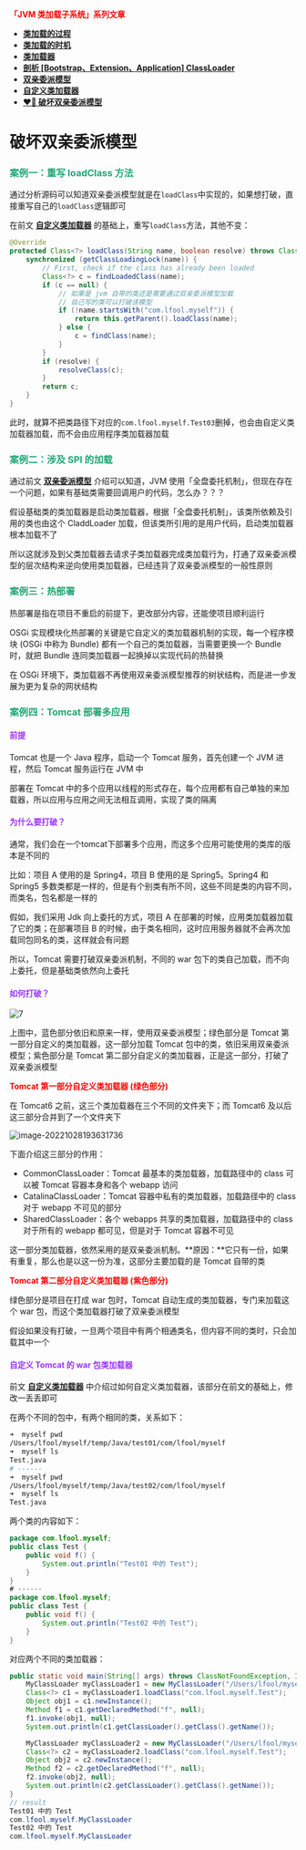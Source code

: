 **<font color='red'>「JVM 类加载子系统」系列文章</font>**

- **[类加载的过程](./类加载的过程.html)**
- **[类加载的时机](./类加载的时机.html)**
- **[类加载器](./类加载器.html)**
- **[剖析 [Bootstrap、Extension、Application] ClassLoader](./剖析-Bootstrap-Extension-Application-ClassLoader.html)**
- **[双亲委派模型](./双亲委派模型.html)**
- **[自定义类加载器](./自定义类加载器.html)**
- **[❤️‍🔥 破坏双亲委派模型](./破坏双亲委派模型.html)**

# 破坏双亲委派模型


### <font color=#1FA774>案例一：重写 loadClass 方法</font>

通过分析源码可以知道双亲委派模型就是在`loadClass`中实现的，如果想打破，直接重写自己的`loadClass`逻辑即可

在前文 **[自定义类加载器](./自定义类加载器.html)** 的基础上，重写`loadClass`方法，其他不变：

```java
@Override
protected Class<?> loadClass(String name, boolean resolve) throws ClassNotFoundException {
    synchronized (getClassLoadingLock(name)) {
        // First, check if the class has already been loaded
        Class<?> c = findLoadedClass(name);
        if (c == null) {
            // 如果是 jvm 自带的类还是需要通过双亲委派模型加载
            // 自己写的类可以打破该模型
            if (!name.startsWith("com.lfool.myself")) {
                return this.getParent().loadClass(name);
            } else {
                c = findClass(name);
            }
        }
        if (resolve) {
            resolveClass(c);
        }
        return c;
    }
}
```

此时，就算不把类路径下对应的`com.lfool.myself.Test03`删掉，也会由自定义类加载器加载，而不会由应用程序类加载器加载

### <font color=#1FA774>案例二：涉及 SPI 的加载</font>

通过前文 **[双亲委派模型](./双亲委派模型.html)** 介绍可以知道，JVM 使用「全盘委托机制」，但现在存在一个问题，如果有基础类需要回调用户的代码，怎么办？？？

假设基础类的类加载器是启动类加载器，根据「全盘委托机制」，该类所依赖及引用的类也由这个 CladdLoader 加载，但该类所引用的是用户代码，启动类加载器根本加载不了

所以这就涉及到父类加载器去请求子类加载器完成类加载行为，打通了双亲委派模型的层次结构来逆向使用类加载器，已经违背了双亲委派模型的一般性原则

### <font color=#1FA774>案例三：热部署</font>

热部署是指在项目不重启的前提下，更改部分内容，还能使项目顺利运行

OSGi 实现模块化热部署的关键是它自定义的类加载器机制的实现，每一个程序模块 (OSGi 中称为 Bundle) 都有一个自己的类加载器，当需要更换一个 Bundle 时，就把 Bundle 连同类加载器一起换掉以实现代码的热替换

在 OSGi 环境下，类加载器不再使用双亲委派模型推荐的树状结构，而是进一步发展为更为复杂的网状结构

### <font color=#1FA774>案例四：Tomcat 部署多应用</font>

#### <font color=#9933FF>前提</font>

Tomcat 也是一个 Java 程序，启动一个 Tomcat 服务，首先创建一个 JVM 进程，然后 Tomcat 服务运行在 JVM 中

部署在 Tomcat 中的多个应用以线程的形式存在，每个应用都有自己单独的来加载器，所以应用与应用之间无法相互调用，实现了类的隔离

#### <font color=#9933FF>为什么要打破？</font>

通常，我们会在一个tomcat下部署多个应用，而这多个应用可能使用的类库的版本是不同的

比如：项目 A 使用的是 Spring4，项目 B 使用的是 Spring5。Spring4 和 Spring5 多数类都是一样的，但是有个别类有所不同，这些不同是类的内容不同，而类名，包名都是一样的

假如，我们采用 Jdk 向上委托的方式，项目 A 在部署的时候，应用类加载器加载了它的类；在部署项目 B 的时候，由于类名相同，这时应用服务器就不会再次加载同包同名的类，这样就会有问题

所以，Tomcat 需要打破双亲委派机制，不同的 war 包下的类自己加载，而不向上委托，但是基础类依然向上委托

#### <font color=#9933FF>如何打破？</font>

![7](https://cdn.jsdelivr.net/gh/LFool/image-hosting@master/20221028/1929281666956568EQyfMS7.svg)

上图中，蓝色部分依旧和原来一样，使用双亲委派模型；绿色部分是 Tomcat 第一部分自定义的类加载器，这一部分加载 Tomcat 包中的类，依旧采用双亲委派模型；紫色部分是 Tomcat 第二部分自定义的类加载器，正是这一部分，打破了双亲委派模型

**<font color='red'>Tomcat 第一部分自定义类加载器 (绿色部分)</font>**

在 Tomcat6 之前，这三个类加载器在三个不同的文件夹下；而 Tomcat6 及以后这三部分合并到了一个文件夹下

![image-20221028193631736](https://cdn.jsdelivr.net/gh/LFool/image-hosting@master/20221028/1936311666956991yinpQhimage-20221028193631736.png)

下面介绍这三部分的作用：

- CommonClassLoader：Tomcat 最基本的类加载器，加载路径中的 class 可以被 Tomcat 容器本身和各个 webapp 访问
- CatalinaClassLoader：Tomcat 容器中私有的类加载器，加载路径中的 class 对于 webapp 不可见的部分
- SharedClassLoader：各个 webapps 共享的类加载器，加载路径中的 class 对于所有的 webapp 都可见，但是对于 Tomcat 容器不可见

这一部分类加载器，依然采用的是双亲委派机制。**原因：**它只有一份，如果有重复，那么也是以这一份为准，这部分主要加载的是 Tomcat 自带的类

**<font color='red'>Tomcat 第二部分自定义类加载器 (紫色部分)</font>**

绿色部分是项目在打成 war 包时，Tomcat 自动生成的类加载器，专门来加载这个 war 包，而这个类加载器打破了双亲委派模型

假设如果没有打破，一旦两个项目中有两个相通类名，但内容不同的类时，只会加载其中一个

#### <font color=#9933FF>自定义 Tomcat 的 war 包类加载器</font>

前文 **[自定义类加载器](./自定义类加载器.html)** 中介绍过如何自定义类加载器，该部分在前文的基础上，修改一丢丢即可

在两个不同的包中，有两个相同的类，关系如下：

```bash
➜  myself pwd           
/Users/lfool/myself/temp/Java/test01/com/lfool/myself
➜  myself ls
Test.java
# ------
➜  myself pwd           
/Users/lfool/myself/temp/Java/test02/com/lfool/myself
➜  myself ls
Test.java
```

两个类的内容如下：

```java
package com.lfool.myself;
public class Test {
    public void f() {
        System.out.println("Test01 中的 Test");
    }
}
# ------
package com.lfool.myself;
public class Test {
    public void f() {
        System.out.println("Test02 中的 Test");
    }
}
```

对应两个不同的类加载器：

```java
public static void main(String[] args) throws ClassNotFoundException, InstantiationException, IllegalAccessException, NoSuchMethodException, InvocationTargetException {
    MyClassLoader myClassLoader1 = new MyClassLoader("/Users/lfool/myself/temp/Java/test01");
    Class<?> c1 = myClassLoader1.loadClass("com.lfool.myself.Test");
    Object obj1 = c1.newInstance();
    Method f1 = c1.getDeclaredMethod("f", null);
    f1.invoke(obj1, null);
    System.out.println(c1.getClassLoader().getClass().getName());

    MyClassLoader myClassLoader2 = new MyClassLoader("/Users/lfool/myself/temp/Java/test02");
    Class<?> c2 = myClassLoader2.loadClass("com.lfool.myself.Test");
    Object obj2 = c2.newInstance();
    Method f2 = c2.getDeclaredMethod("f", null);
    f2.invoke(obj2, null);
    System.out.println(c2.getClassLoader().getClass().getName());
}
// result
Test01 中的 Test
com.lfool.myself.MyClassLoader
Test02 中的 Test
com.lfool.myself.MyClassLoader
```
